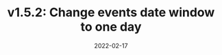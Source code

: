---
title: "v1.5.2: Change events date window to one day"
content-type: ""
date: 2022-02-17
entry-type: 
entry-category: integration
connection-id: 
connection-version: 
pull-request: "https://github.com/singer-io/tap-stripe/pull/120"
---
